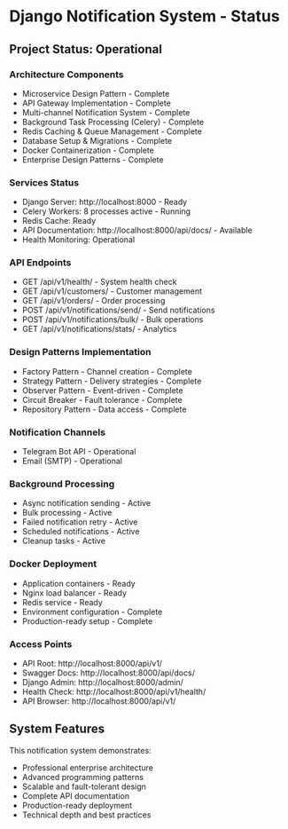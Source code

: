 # Django Notification System - Status

## Project Status: Operational

### Architecture Components
- Microservice Design Pattern - Complete
- API Gateway Implementation - Complete
- Multi-channel Notification System - Complete
- Background Task Processing (Celery) - Complete
- Redis Caching & Queue Management - Complete
- Database Setup & Migrations - Complete
- Docker Containerization - Complete
- Enterprise Design Patterns - Complete

### Services Status
- Django Server: http://localhost:8000 - Ready
- Celery Workers: 8 processes active - Running
- Redis Cache: Ready
- API Documentation: http://localhost:8000/api/docs/ - Available
- Health Monitoring: Operational

### API Endpoints
- GET /api/v1/health/ - System health check
- GET /api/v1/customers/ - Customer management
- GET /api/v1/orders/ - Order processing
- POST /api/v1/notifications/send/ - Send notifications
- POST /api/v1/notifications/bulk/ - Bulk operations
- GET /api/v1/notifications/stats/ - Analytics

### Design Patterns Implementation
- Factory Pattern - Channel creation - Complete
- Strategy Pattern - Delivery strategies - Complete
- Observer Pattern - Event-driven - Complete
- Circuit Breaker - Fault tolerance - Complete
- Repository Pattern - Data access - Complete

### Notification Channels
- Telegram Bot API - Operational
- Email (SMTP) - Operational

### Background Processing
- Async notification sending - Active
- Bulk processing - Active
- Failed notification retry - Active
- Scheduled notifications - Active
- Cleanup tasks - Active

### Docker Deployment
- Application containers - Ready
- Nginx load balancer - Ready
- Redis service - Ready
- Environment configuration - Complete
- Production-ready setup - Complete

### Access Points
- API Root: http://localhost:8000/api/v1/
- Swagger Docs: http://localhost:8000/api/docs/
- Django Admin: http://localhost:8000/admin/
- Health Check: http://localhost:8000/api/v1/health/
- API Browser: http://localhost:8000/api/v1/

## System Features

This notification system demonstrates:
- Professional enterprise architecture
- Advanced programming patterns
- Scalable and fault-tolerant design
- Complete API documentation
- Production-ready deployment
- Technical depth and best practices
